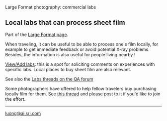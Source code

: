 Large Format photography: commercial labs

Local labs that can process sheet film
--------------------------------------

Part of the [Large Format page](.).

When traveling, it can be useful to be able to process one's film
locally, for example to get immediate feedback or avoid potential X-ray
problems. Besides, the information is also useful for people living
nearby !

[View/Add
labs](http://www.greenspun.com/com/qtluong/photography/lf/labs.html):
this is a spot for soliciting comments on experiences with specific
labs. Local places to buy sheet film are also relevant.

See also the [Labs threads on the QA
forum](http://hv.greenspun.com/bboard/q-and-a-one-category.tcl?topic=Large%20format%20photography&category=Labs%20%28commercial%29)

Some photographers have offered to help fellow travelers buy purchasing
locally film for them. See [this
thread](http://hv.greenspun.com/bboard/q-and-a-fetch-msg.tcl?msg_id=006okb)
and please post to it if you'd like to join the effort.

------------------------------------------------------------------------

[luong@ai.sri.com](http://www.terragalleria.com)
